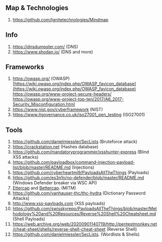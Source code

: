 ## Map & Technologies
1. https://github.com/Ignitetechnologies/Mindmap
## Info
1. https://dnsdumpster.com/ (DNS)
2. https://www.shodan.io/ (DNS and more)
## Frameworks
1. https://owasp.org/ (OWASP)
	 [https://wiki.owasp.org/index.php/OWASP_favicon_database](https://wiki.owasp.org/index.php/OWASP_favicon_database)
	 https://owasp.org/www-project-secure-headers/
	 https://owasp.org/www-project-top-ten/2017/A6_2017-Security_Misconfiguration.html
1. https://www.nist.gov/cyberframework (NIST)
2. https://www.itgovernance.co.uk/iso27001_pen_testing (ISO27001)

## Tools
1. https://github.com/danielmiessler/SecLists (Bruteforce attack)
2. https://crackstation.net (Hashes database)
3. https://github.com/mandatoryprogrammer/xsshunter-express (Blind XSS attacks)
4. https://github.com/payloadbox/command-injection-payload-list/blob/master/README.md (Injections)
5. https://github.com/cyberheartmi9/PayloadsAllTheThings (Payloads)
6. https://github.com/es3n1n/no-defender/blob/master/README.md (Windows Defender breaker via WSC API)
7. [Ettercap](https://www.ettercap-project.org/) and [Bettercap](https://www.bettercap.org/). (MITM)
8. https://github.com/vanhauser-thc/thc-hydra (Dictionary Password Attacks)
9. http://www.xss-payloads.com (XSS payloads)
10. https://github.com/swisskyrepo/PayloadsAllTheThings/blob/master/Methodology%20and%20Resources/Reverse%20Shell%20Cheatsheet.md (Shell Payloads)
11. https://web.archive.org/web/20200901140719/http://pentestmonkey.net/cheat-sheet/shells/reverse-shell-cheat-sheet (Reverse Shell)
12. https://github.com/danielmiessler/SecLists. (Wordlists & Shells)
